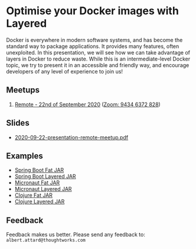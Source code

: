 # Optimise your Docker images with Layered

Docker is everywhere in modern software systems, and has become the standard way to package applications. It provides many features, often unexploited. In this presentation, we will see how we can take advantage of layers in Docker to reduce waste. While this is an intermediate-level Docker topic, we try to present it in an accessible and friendly way, and encourage developers of any level of experience to join us!

## Meetups

1. [Remote - 22nd of September 2020](https://www.meetup.com/ThoughtWorks_Koeln/events/273188426/) ([Zoom: 9434 6372 828](https://thoughtworks.zoom.us/j/94346372828))

## Slides

- [2020-09-22-presentation-remote-meetup.pdf](/presentation/assets/pdf/2020-09-22-presentation-remote-meetup.pdf)

## Examples

- [Spring Boot Fat JAR](/examples/README.md#spring-boot-fat-jar)
- [Spring Boot Layered JAR](/presentation-layered-jar/tree/master/examples#spring-boot-layered-jar)
- [Micronaut Fat JAR](/presentation-layered-jar/tree/master/examples#micronaut-fat-jar)
- [Micronaut Layered JAR](/presentation-layered-jar/tree/master/examples#micronaut-layered-jar)
- [Clojure Fat JAR](/presentation-layered-jar/tree/master/examples#clojure-fat-jar)
- [Clojure Layered JAR](/presentation-layered-jar/tree/master/examples#clojure-layered-jar)

## Feedback

Feedback makes us better. Please send any feedback to: `albert.attard@thoughtworks.com`
